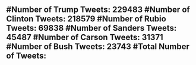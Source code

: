 #Number of Trump Tweets: 229483
#Number of Clinton Tweets: 218579
#Number of Rubio Tweets: 69838
#Number of Sanders Tweets: 45487
#Number of Carson Tweets: 31371
#Number of Bush Tweets: 23743
#Total Number of Tweets:  
---
